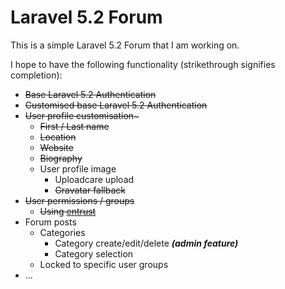 # Laravel 5.2 Forum

This is a simple Laravel 5.2 Forum that I am working on.

I hope to have the following functionality (strikethrough signifies completion):
- ~~Base Laravel 5.2 Authentication~~
- ~~Customised base Laravel 5.2 Authentication~~
- ~~User profile customisation~~~
  - ~~First / Last name~~
  - ~~Location~~
  - ~~Website~~
  - ~~Biography~~
  - User profile image
    - Uploadcare upload
    - ~~Gravatar fallback~~
- ~~User permissions / groups~~
  - ~~Using [entrust](https://github.com/Zizaco/entrust)~~
- Forum posts
  - Categories
    - Category create/edit/delete ***(admin feature)***
    - Category selection
  - Locked to specific user groups
- ...
